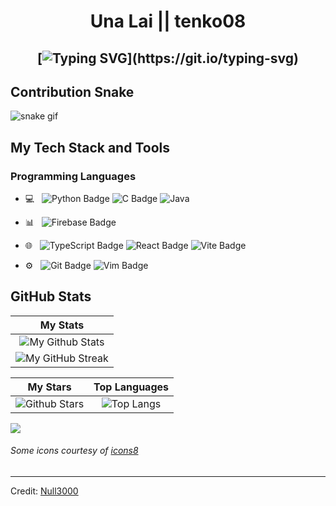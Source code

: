 <h1 align="center">
Una Lai || tenko08

  
  <h2 align="center">
    
[![Typing SVG](https://readme-typing-svg.herokuapp.com?font=Fira+Code&pause=1000&color=F7991A&center=true&width=435&lines=Hey!+I'm+Una.;I'm+a+student+in+Toronto.;I'm+always+open+to+learn!)](https://git.io/typing-svg)


## Contribution Snake 
![snake gif](https://github.com/null3000/null3000/blob/output/github-contribution-grid-snake.svg)

## My Tech Stack and Tools

### Programming Languages

<p>
  
- 💻 &nbsp;
![Python Badge](https://img.shields.io/badge/Python-333333?logo=python&logoColor=&style=flat-square)
![C Badge](https://img.shields.io/badge/C-333333?logo=c&logoColor=&style=flat-square)
![Java](https://img.shields.io/badge/Java-333333?logo=java&logoColor=&style=flat-square)

- 📊 &nbsp;
![Firebase Badge](https://img.shields.io/badge/Firebase-333333?logo=firebase&logoColor=&style=flat-square)

- 🌐 &nbsp;
![TypeScript Badge](https://img.shields.io/badge/TypeScript-333333?logo=typescript&logoColor=&style=flat-square)
![React Badge](https://img.shields.io/badge/React-333333?logo=react&logoColor=&style=flat-square)
![Vite Badge](https://img.shields.io/badge/Vite-333333?logo=vite&logoColor=&style=flat-square)

- ⚙️ &nbsp;
![Git Badge](https://img.shields.io/badge/Git-333333?logo=git&logoColor=&style=flat-square)
![Vim Badge](https://img.shields.io/badge/Vim-333333?logo=vim&logoColor=&style=flat-square)


	
## GitHub Stats


|                                                                     My Stats                                                                     |
|:------------------------------------------------------------------------------------------------------------------------------------------------------:|
| ![My Github Stats](https://github-readme-stats.vercel.app/api?username=tenko08&show_icons=true&theme=algolia)              | 
| ![My GitHub Streak](https://github-readme-streak-stats.herokuapp.com/?user=tenko08&theme=algolia)                    | 
    

|                                                                                                      My Stars                                                                                                       |                                                           Top Languages                                                           |      
|:-------------------------------------------------------------------------------------------------------------------------------------------------------------------------------------------------------------------------:|:---------------------------------------------------------------------------------------------------------------------------------:|
| ![Github Stars](https://github-readme-stats.vercel.app/api?username=tenko08&show_icons=true&locale=en&count_private=true&hide_rank=true&custom_title=My%20GitHub%20Stats&disable_animations=false&theme=algolia)| ![Top Langs](https://github-readme-stats.vercel.app/api/top-langs/?username=tenko08&langs_count=8&theme=algolia)
	
![](https://komarev.com/ghpvc/?username=null3000&style=flat-square)

###### Some icons courtesy of [icons8](https://icons8.com/)

------
Credit: [Null3000](https://github.com/null3000)
